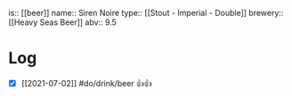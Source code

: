 is:: [[beer]]
name:: Siren Noire
type:: [[Stout - Imperial - Double]]
brewery:: [[Heavy Seas Beer]]
abv:: 9.5

# Log
- [x] [[2021-07-02]] #do/drink/beer 👍👍
